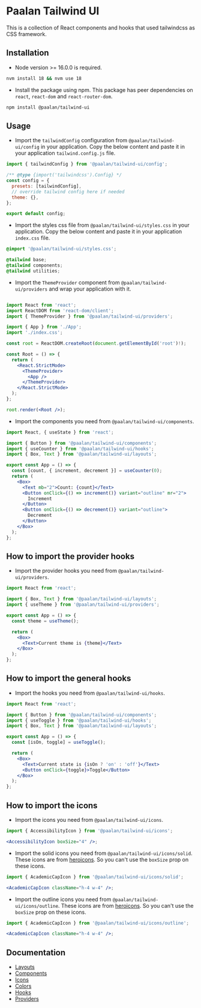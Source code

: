 # Paalan Tailwind UI

This is a collection of React components and hooks that used tailwindcss as CSS framework.

## Installation

- Node version >= 16.0.0 is required.

```bash
nvm install 18 && nvm use 18
```

- Install the package using npm. This package has peer dependencies on `react`, `react-dom` and `react-router-dom`.

```bash
npm install @paalan/tailwind-ui
```

## Usage

- Import the `tailwindConfig` configuration from `@paalan/tailwind-ui/config` in your application. Copy the below content and paste it in your application `tailwind.config.js` file.

```js
import { tailwindConfig } from '@paalan/tailwind-ui/config';

/** @type {import('tailwindcss').Config} */
const config = {
  presets: [tailwindConfig],
  // override tailwind config here if needed
  theme: {},
};

export default config;
```

- Import the styles css file from `@paalan/tailwind-ui/styles.css` in your application. Copy the below content and paste it in your application `index.css` file.

```css
@import '@paalan/tailwind-ui/styles.css';

@tailwind base;
@tailwind components;
@tailwind utilities;
```

- Import the `ThemeProvider` component from `@paalan/tailwind-ui/providers` and wrap your application with it.

```jsx

import React from 'react';
import ReactDOM from 'react-dom/client';
import { ThemeProvider } from '@paalan/tailwind-ui/providers';

import { App } from './App';
import './index.css';

const root = ReactDOM.createRoot(document.getElementById('root')!);

const Root = () => {
  return (
    <React.StrictMode>
      <ThemeProvider>
        <App />
      </ThemeProvider>
    </React.StrictMode>
  );
};

root.render(<Root />);
```

- Import the components you need from `@paalan/tailwind-ui/components`.

```jsx
import React, { useState } from 'react';

import { Button } from '@paalan/tailwind-ui/components';
import { useCounter } from '@paalan/tailwind-ui/hooks';
import { Box, Text } from '@paalan/tailwind-ui/layouts';

export const App = () => {
  const [count, { increment, decrement }] = useCounter(0);
  return (
    <Box>
      <Text mb="2">Count: {count}</Text>
      <Button onClick={() => increment()} variant="outline" mr="2">
        Increment
      </Button>
      <Button onClick={() => decrement()} variant="outline">
        Decrement
      </Button>
    </Box>
  );
};
```

## How to import the provider hooks

- Import the provider hooks you need from `@paalan/tailwind-ui/providers`.

```jsx
import React from 'react';

import { Box, Text } from '@paalan/tailwind-ui/layouts';
import { useTheme } from '@paalan/tailwind-ui/providers';

export const App = () => {
  const theme = useTheme();

  return (
    <Box>
      <Text>Current theme is {theme}</Text>
    </Box>
  );
};
```

## How to import the general hooks

- Import the hooks you need from `@paalan/tailwind-ui/hooks`.

```jsx
import React from 'react';

import { Button } from '@paalan/tailwind-ui/components';
import { useToggle } from '@paalan/tailwind-ui/hooks';
import { Box, Text } from '@paalan/tailwind-ui/layouts';

export const App = () => {
  const [isOn, toggle] = useToggle();

  return (
    <Box>
      <Text>Current state is {isOn ? 'on' : 'off'}</Text>
      <Button onClick={toggle}>Toggle</Button>
    </Box>
  );
};
```

## How to import the icons

- Import the icons you need from `@paalan/tailwind-ui/icons`.

```jsx
import { AccessibilityIcon } from '@paalan/tailwind-ui/icons';

<AccessibilityIcon boxSize="4" />;
```

- Import the solid icons you need from `@paalan/tailwind-ui/icons/solid`. These icons are from [heroicons](https://heroicons.com/). So you can't use the `boxSize` prop on these icons.

```jsx
import { AcademicCapIcon } from '@paalan/tailwind-ui/icons/solid';

<AcademicCapIcon className="h-4 w-4" />;
```

- Import the outline icons you need from `@paalan/tailwind-ui/icons/outline`. These icons are from [heroicons](https://heroicons.com/). So you can't use the `boxSize` prop on these icons.

```jsx
import { AcademicCapIcon } from '@paalan/tailwind-ui/icons/outline';

<AcademicCapIcon className="h-4 w-4" />;
```

## Documentation

- [Layouts](/docs/layouts-box--docs)
- [Components](/docs/components-accordion--docs)
- [Icons](/docs/system-icons--docs)
- [Colors](/docs/system-colors--docs)
- [Hooks](/docs/hooks-state-management-usecallbackref--documentation)
- [Providers](/docs/providers-themeprovider--docs)
